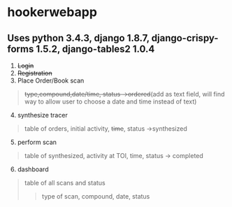 # hookerwebapp
## Uses python 3.4.3, django 1.8.7, django-crispy-forms 1.5.2, django-tables2 1.0.4

1. ~~Login~~
2. ~~Registration~~
3. Place Order/Book scan
>~~type,compound,date/time, status ->ordered~~(add as text field, will find way to allow user to choose a date and time instead of text)

4. synthesize tracer 
>table of orders, initial activity, ~~time~~, status ->synthesized

5. perform scan
>table of synthesized, activity at TOI, time, status -> completed

6. dashboard
>table of all scans and status
>>type of scan, compound, date, status
